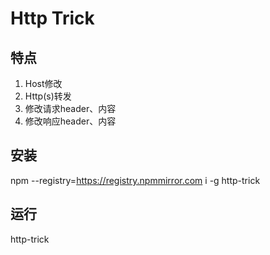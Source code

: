 # Http Trick

## 特点

1. Host修改
2. Http(s)转发
3. 修改请求header、内容
4. 修改响应header、内容

## 安装
npm --registry=https://registry.npmmirror.com i -g http-trick

## 运行
http-trick
